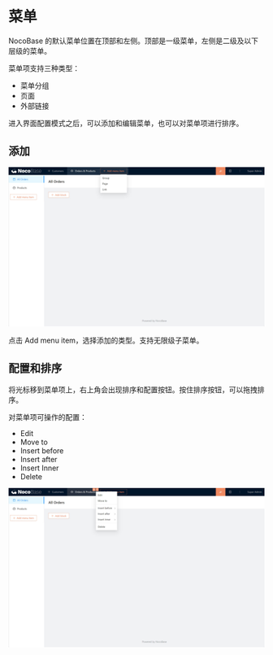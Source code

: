 # 菜单

NocoBase 的默认菜单位置在顶部和左侧。顶部是一级菜单，左侧是二级及以下层级的菜单。

菜单项支持三种类型：

- 菜单分组
- 页面
- 外部链接

进入界面配置模式之后，可以添加和编辑菜单，也可以对菜单项进行排序。

## 添加

![5.menu-add.jpg](./menus/5.menu-add.jpg)

点击 Add menu item，选择添加的类型。支持无限级子菜单。

## 配置和排序

将光标移到菜单项上，右上角会出现排序和配置按钮。按住排序按钮，可以拖拽排序。

对菜单项可操作的配置：

- Edit
- Move to
- Insert before
- Insert after
- Insert Inner
- Delete

![5.menu-edit.jpg](./menus/5.menu-edit.jpg)
